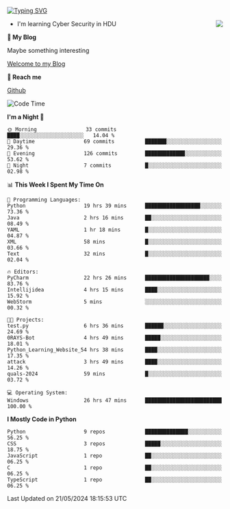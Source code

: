 [![Typing SVG](https://readme-typing-svg.herokuapp.com?font=Fira+Code&pause=1000&random=false&width=450&height=60&lines=Hello+%F0%9F%91%8B%F0%9F%8F%BB;I'm+JBNRZ)](https://git.io/typing-svg)

<a href="#">
  <img align="right" src="https://github-readme-stats.vercel.app/api?username=JBNRZ&show_icons=true&bg_color=15,f2f7fd,E0EAFC" />
</a>

- I'm learning Cyber Security in HDU

 **🌱 My Blog**

Maybe something interesting

[Welcome to my Blog](https://jbnrz.com.cn/)

 **💬 Reach me** 

[Github](https://github.com/JBNRZ)


<!--START_SECTION:waka-->
![Code Time](http://img.shields.io/badge/Code%20Time-493%20hrs%2021%20mins-blue)

**I'm a Night 🦉** 

```text
🌞 Morning                33 commits          ████░░░░░░░░░░░░░░░░░░░░░   14.04 % 
🌆 Daytime                69 commits          ███████░░░░░░░░░░░░░░░░░░   29.36 % 
🌃 Evening                126 commits         █████████████░░░░░░░░░░░░   53.62 % 
🌙 Night                  7 commits           █░░░░░░░░░░░░░░░░░░░░░░░░   02.98 % 
```


📊 **This Week I Spent My Time On** 

```text
💬 Programming Languages: 
Python                   19 hrs 39 mins      ██████████████████░░░░░░░   73.36 % 
Java                     2 hrs 16 mins       ██░░░░░░░░░░░░░░░░░░░░░░░   08.49 % 
YAML                     1 hr 18 mins        █░░░░░░░░░░░░░░░░░░░░░░░░   04.87 % 
XML                      58 mins             █░░░░░░░░░░░░░░░░░░░░░░░░   03.66 % 
Text                     32 mins             █░░░░░░░░░░░░░░░░░░░░░░░░   02.04 % 

🔥 Editors: 
PyCharm                  22 hrs 26 mins      █████████████████████░░░░   83.76 % 
Intellijidea             4 hrs 15 mins       ████░░░░░░░░░░░░░░░░░░░░░   15.92 % 
WebStorm                 5 mins              ░░░░░░░░░░░░░░░░░░░░░░░░░   00.32 % 

🐱‍💻 Projects: 
test.py                  6 hrs 36 mins       ██████░░░░░░░░░░░░░░░░░░░   24.69 % 
0RAYS-Bot                4 hrs 49 mins       █████░░░░░░░░░░░░░░░░░░░░   18.01 % 
Python_Learning_Website_54 hrs 38 mins       ████░░░░░░░░░░░░░░░░░░░░░   17.35 % 
attack                   3 hrs 49 mins       ████░░░░░░░░░░░░░░░░░░░░░   14.26 % 
quals-2024               59 mins             █░░░░░░░░░░░░░░░░░░░░░░░░   03.72 % 

💻 Operating System: 
Windows                  26 hrs 47 mins      █████████████████████████   100.00 % 
```

**I Mostly Code in Python** 

```text
Python                   9 repos             ██████████████░░░░░░░░░░░   56.25 % 
CSS                      3 repos             █████░░░░░░░░░░░░░░░░░░░░   18.75 % 
JavaScript               1 repo              ██░░░░░░░░░░░░░░░░░░░░░░░   06.25 % 
C                        1 repo              ██░░░░░░░░░░░░░░░░░░░░░░░   06.25 % 
TypeScript               1 repo              ██░░░░░░░░░░░░░░░░░░░░░░░   06.25 % 
```




 Last Updated on 21/05/2024 18:15:53 UTC
<!--END_SECTION:waka-->
